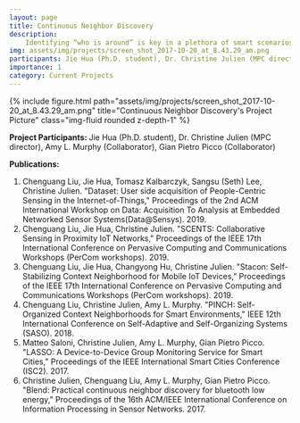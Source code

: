 ```yaml
---
layout: page
title: Continuous Neighbor Discovery
description:
    Identifying “who is around” is key in a plethora of smart scenarios. Our work in this area investigates how to use off-the-shelf devices and technologies (e.g., WiFi direct and Bluetooth Low Energy) to enable lightweight and energy efficient device-to-device continuous discovery. While many solutions exist, they often take a theoretical approach, reasoning about protocol behavior with an abstract model that makes simplifying assumptions about the environment. This approach creates a gap between protocol implementations and the models used during design and analysis. Our work, in contrast is focused on solutions that can be realistically implemented and deployed on real devices and in support of real applications in a way that honestly considers real-world constraints. For instance, our approaches consider the very real effects of packet collisions, which have a real and measurable impact on applications relying on device-to-device neighbor discovery. To our knowledge, this is a first in this domain. Our ultimate goal is to directly empower developers with the ability to determine the optimal protocol configuration for their applications.
img: assets/img/projects/screen_shot_2017-10-20_at_8.43.29_am.png
participants: Jie Hua (Ph.D. student), Dr. Christine Julien (MPC director), Amy L. Murphy (Collaborator), Gian Pietro Picco (Collaborator)
importance: 1
category: Current Projects
---
```


<div class="row">
    <div class="col-sm mt-3 mt-md-0">
        {% include figure.html path="assets/img/projects/screen_shot_2017-10-20_at_8.43.29_am.png" title="Continuous Neighbor Discovery's Project Picture" class="img-fluid rounded z-depth-1" %}
    </div>
</div>

<b>Project Participants: </b>Jie Hua (Ph.D. student), Dr. Christine Julien (MPC director), Amy L. Murphy (Collaborator), Gian Pietro Picco (Collaborator)

<b>Publications: </b>

<ol>
  <li>Chenguang Liu, Jie Hua, Tomasz Kalbarczyk, Sangsu (Seth) Lee, Christine Julien. "Dataset: User side acquisition of People-Centric Sensing in the Internet-of-Things," Proceedings of the 2nd ACM International Workshop on Data: Acquisition To Analysis at Embedded Networked Sensor Systems(Data@Sensys). 2019.</li>
  <li>Chenguang Liu, Jie Hua, Christine Julien. "SCENTS: Collaborative Sensing in Proximity IoT Networks," Proceedings of the IEEE 17th International Conference on Pervasive Computing and Communications Workshops (PerCom workshops). 2019.</li>
  <li>Chenguang Liu, Jie Hua, Changyong Hu, Christine Julien. "Stacon: Self-Stabilizing Context Neighborhood for Mobile IoT Devices," Proceedings of the IEEE 17th International Conference on Pervasive Computing and Communications Workshops (PerCom workshops). 2019.</li>
  <li>Chenguang Liu, Christine Julien, Amy L. Murphy. "PINCH: Self-Organized Context Neighborhoods for Smart Environments," IEEE 12th International Conference on Self-Adaptive and Self-Organizing Systems (SASO). 2018.</li>
  <li>Matteo Saloni, Christine Julien, Amy L. Murphy, Gian Pietro Picco. "LASSO: A Device-to-Device Group Monitoring Service for Smart Cities," Proceedings of the IEEE International Smart Cities Conference (ISC2). 2017.</li>
  <li>Christine Julien, Chenguang Liu, Amy L. Murphy, Gian Pietro Picco. "Blend: Practical continuous neighbor discovery for bluetooth low energy," Proceedings of the 16th ACM/IEEE International Conference on Information Processing in Sensor Networks. 2017.</li>
</ol>


